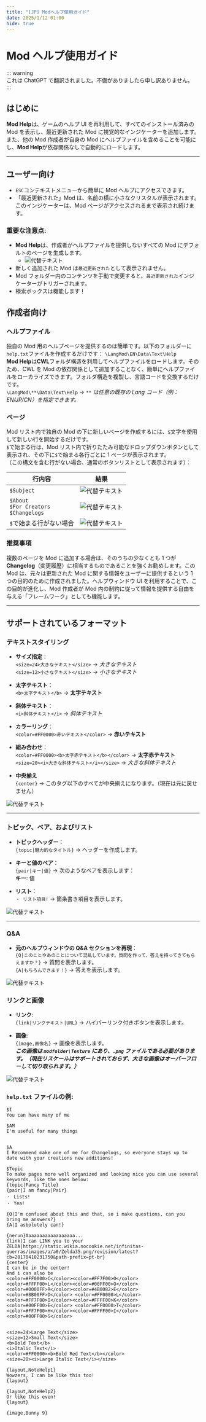 ```yaml
---
title: "[JP] Modヘルプ使用ガイド"
date: 2025/1/12 01:00
hide: true
---
```


# Mod ヘルプ使用ガイド

::: warning  
これは ChatGPT で翻訳されました。不備がありましたら申し訳ありません。  
:::

## はじめに

**Mod Help**は、ゲームのヘルプ UI を再利用して、すべてのインストール済みの Mod を表示し、最近更新された Mod に視覚的なインジケーターを追加します。また、他の Mod 作成者が自身の Mod にヘルプファイルを含めることを可能にし、**Mod Help**が依存関係なしで自動的にロードします。

---

## ユーザー向け

-   `ESC`コンテキストメニューから簡単に Mod ヘルプにアクセスできます。
-   「最近更新された」Mod は、名前の横に小さなクリスタルが表示されます。このインジケーターは、Mod ページがアクセスされるまで表示され続けます。

### 重要な注意点:

-   **Mod Help**は、作成者がヘルプファイルを提供しないすべての Mod にデフォルトのページを生成します。
    -   ![代替テキスト](assets/image-3.png)
-   新しく追加された Mod は`最近更新された`として表示されません。
-   Mod フォルダー内のコンテンツを手動で変更すると、`最近更新された`インジケーターがトリガーされます。
-   検索ボックスは機能します！

## 作成者向け

### **ヘルプファイル**

独自の Mod 用のヘルプページを提供するのは簡単です。以下のフォルダーに`help.txt`ファイルを作成するだけです：
`\LangMod\EN\Data\Text\Help`  
**Mod Help**は**CWL**フォルダ構造を利用してヘルプファイルをロードします。そのため、CWL を Mod の依存関係として追加することなく、簡単にヘルプファイルをローカライズできます。フォルダ構造を複製し、言語コードを交換するだけです。  
`\LangMod\**\Data\Text\Help` → _`**` は任意の既存の Lang コード（例：EN/JP/CN）を指定できます。_

### ページ

Mod リスト内で独自の Mod の下に新しいページを作成するには、`$`文字を使用して新しい行を開始するだけです。  
`$`で始まる行は、Mod リスト内で折りたたみ可能なドロップダウンボタンとして表示され、その下に`$`で始まる各行ごとに 1 ページが表示されます。  
（この構文を含む行がない場合、通常のボタンリストとして表示されます）：

| 行内容                                       | 結果                                |
| -------------------------------------------- | ----------------------------------- |
| `$Subject`                                   | ![代替テキスト](assets/image.png)   |
| `$About`<br>`$For Creators`<br>`$Changelogs` | ![代替テキスト](assets/image-2.png) |
| `$`で始まる行がない場合                      | ![代替テキスト](assets/image-1.png) |

### 推奨事項

複数のページを Mod に追加する場合は、そのうちの少なくとも 1 つが**Changelog**（変更履歴）に相当するものであることを強くお勧めします。この Mod は、元々は更新された Mod に関する情報をユーザーに提供するという 1 つの目的のために作成されました。ヘルプウィンドウ UI を利用することで、この目的が進化し、Mod 作成者が Mod 内の制約に従って情報を提供する自由を与える「フレームワーク」としても機能します。

---

## サポートされているフォーマット

### **テキストスタイリング**

-   **サイズ指定**：\
    `<size=24>大きなテキスト</size>` → _大きなテキスト_  
    `<size=12>小さなテキスト</size>` → _小さなテキスト_

-   **太字テキスト**：\
    `<b>太字テキスト</b>` → **太字テキスト**

-   **斜体テキスト**：\
    `<i>斜体テキスト</i>` → _斜体テキスト_

-   **カラーリング**：\
    `<color=#FF0000>赤いテキスト</color>` → **赤いテキスト**

-   **組み合わせ**：\
    `<color=#FF0000><b>太字赤テキスト</b></color>` → **太字赤テキスト**  
    `<size=20><i>大きな斜体テキスト</i></size>` → _大きな斜体テキスト_

-   **中央揃え**  
    `{center}` → このタグ以下のすべてが中央揃えになります。（現在は元に戻せません）

![代替テキスト](assets/image-5.png)

---

### **トピック、ペア、およびリスト**

-   **トピックヘッダー**：\
    `{topic|魅力的なタイトル}` → ヘッダーを作成します。

-   **キーと値のペア**：\
    `{pair|キー|値}` → 次のようなペアを表示します：\
    **キー**: 値

-   **リスト**：\
    `・ リスト項目!` → 箇条書き項目を表示します。

![代替テキスト](assets/image-6.png)

---

### **Q&A**

-   **元のヘルプウィンドウの Q&A セクションを再現**：\
    `{Q|このことやあのことについて混乱しています。質問を作って、答えを持ってきてもらえますか？}` → 質問を表示します。  
    `{A|もちろんできます！}` → 答えを表示します。

![代替テキスト](assets/image-4.png)

### **リンクと画像**

-   **リンク**:  
    `{link|リンクテキスト|URL}` → ハイパーリンク付きボタンを表示します。

-   **画像**:  
    `{image,画像名}` → 画像を表示します。  
    _**この画像は `modfolder\Texture` にあり、`.png` ファイルである必要があります。（現在リスケールはサポートされておらず、大きな画像はオーバーフローして切り取られます。）**_

![代替テキスト](assets/image-7.png)

### **`help.txt` ファイルの例**:

```
$I
You can have many of me

$AM
I'm useful for many things


$A
I Recommend make one of me for Changelogs, so everyone stays up to date with your creations new additions!

$Topic
To make pages more well organized and looking nice you can use several keywords, like the ones below:
{topic|Fancy Title}
{pair|I am fancy|Pair}
・ Lists!
・ Yea!

{Q|I'm confused about this and that, so i make questions, can you bring me answers?}
{A|I asbolutely can!}

{nerun}Aaaaaaaaaaaaaaaaaa...
{link|I can LINK you to your ZELDA|https://static.wikia.nocookie.net/infinitas-guerras/images/a/a0/Zelda35.png/revision/latest?cb=20170410231750&path-prefix=pt-br}
{center}
I can be in the center!
And i can also be
<color=#FF0000>C</color><color=#FF7F00>O</color><color=#FFFF00>L</color><color=#00FF00>O</color><color=#0000FF>R</color><color=#4B0082>E</color><color=#8B00FF>D</color> <color=#FF0000>L</color><color=#FF7F00>I</color><color=#FFFF00>K</color><color=#00FF00>E</color> <color=#FF0000>T</color><color=#FF7F00>H</color><color=#FFFF00>I</color><color=#00FF00>S</color>


<size=24>Large Text</size>
<size=12>Small Text</size>
<b>Bold Text</b>
<i>Italic Text</i>
<color=#FF0000><b>Bold Red Text</b></color>
<size=20><i>Large Italic Text</i></size>

{layout,NoteHelp1}
Wowzers, I can be like this too!
{layout}

{layout,NoteHelp2}
Or like this even!
{layout}

{image,Bunny 9}
```
